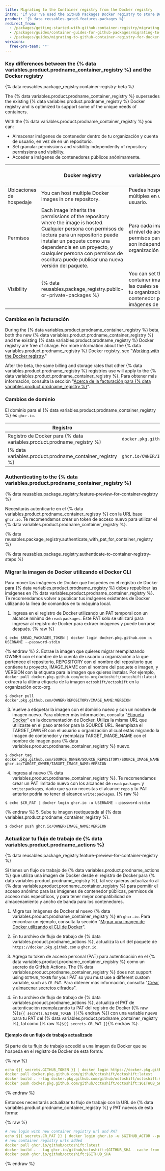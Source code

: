 ```yaml
---
title: Migrating to the Container registry from the Docker registry
intro: 'If you''ve used the GitHub Packages Docker registry to store Docker images, you can migrate your images to the new {% data variables.product.prodname_container_registry %}.'
product: '{% data reusables.gated-features.packages %}'
redirect_from:
  - /packages/getting-started-with-github-container-registry/migrating-to-github-container-registry-for-docker-images
  - /packages/guides/container-guides-for-github-packages/migrating-to-github-container-registry-for-docker-images
  - /packages/guides/migrating-to-github-container-registry-for-docker-images
versions:
  free-pro-team: '*'
---
```


### Key differences between the {% data variables.product.prodname_container_registry %} and the Docker registry

{% data reusables.package_registry.container-registry-beta %}

The {% data variables.product.prodname_container_registry %} supersedes the existing {% data variables.product.prodname_registry %} Docker registry and is optimized to support some of the unique needs of containers.

With the {% data variables.product.prodname_container_registry %} you can:
- Almacenar imágenes de contenedor dentro de tu organización y cuenta de usuario, en vez de en un repositorio.
- Set granular permissions and visibility independently of repository permissions and visibility.
- Acceder a imágenes de contenedores públicos anónimamente.

|                          | Docker registry                                                                                                                                                                                                                                                                                           | {% data variables.product.prodname_container_registry %}
| ------------------------ | --------------------------------------------------------------------------------------------------------------------------------------------------------------------------------------------------------------------------------------------------------------------------------------------------------- | ------------------------------------------------------------------------------------------------------------------------------------------------------------------------------------------------------------ |
| Ubicaciones de hospedaje | You can host multiple Docker images in one repository.                                                                                                                                                                                                                                                    | Puedes hospedar imagenes de contenedor múltiples en una cuenta de organización o de usuario.                                                                                                                 |
| Permisos                 | Each image inherits the permissions of the repository where the image is hosted. Cualquier persona con permisos de lectura para un repositorio puede instalar un paquete como una dependencia en un proyecto, y cualquier persona con permisos de escritura puede publicar una nueva versión del paquete. | Para cada imagen de contenedor, puedes elegir el nivel de acceso que tienen los demás. Los permisos para acceso a la imagen de contenedor son independientes de aquellos para tu organización y repositorio. |
 Visibility          | {% data reusables.package_registry.public-or-private-packages %} | You can set the visibility of each of your container images. Solo las personas y equipos a las cuales se les haya otorgado acceso dentro de tu organización podrán ver las imágenes de contenedor privadas. Cualquiera puede ver las imágenes de contenedor públicas. | Anonymous access    | N/A | You can access public container images anonymously. Foreign layer support | Doesn't support foreign layers, such as Windows images. | Supports foreign layers, such as Windows images.

### Cambios en la facturación

During the {% data variables.product.prodname_container_registry %} beta, both the new {% data variables.product.prodname_container_registry %} and the existing {% data variables.product.prodname_registry %} Docker registry are free of charge. For more information about the {% data variables.product.prodname_registry %} Docker registry, see "[Working with the Docker registry](/packages/working-with-a-github-packages-registry/working-with-the-docker-registry)."

After the beta, the same billing and storage rates that other {% data variables.product.prodname_registry %} registries use will apply to the {% data variables.product.prodname_container_registry %}. Para obtener más información, consulta la sección "[Acerca de la facturación para {% data variables.product.prodname_registry %}](/github/setting-up-and-managing-billing-and-payments-on-github/about-billing-for-github-packages)".

### Cambios de dominio

El dominio para el {% data variables.product.prodname_container_registry %} es `ghcr.io`.

| Registro                                                               | URL de Ejemplo                                      |
| ---------------------------------------------------------------------- | --------------------------------------------------- |
| Registro de Docker para {% data variables.product.prodname_registry %} | `docker.pkg.github.com/OWNER/REPOSITORY/IMAGE_NAME` |
| {% data variables.product.prodname_container_registry %}             | `ghcr.io/OWNER/IMAGE_NAME`                          |

### Authenticating to the {% data variables.product.prodname_container_registry %}

{% data reusables.package_registry.feature-preview-for-container-registry %}

Necesitarás autenticarte en el {% data variables.product.prodname_container_registry %} con la URL base `ghcr.io`. Te recomendamos crear un token de acceso nuevo para utilizar el {% data variables.product.prodname_container_registry %}.

{% data reusables.package_registry.authenticate_with_pat_for_container_registry %}

{% data reusables.package_registry.authenticate-to-container-registry-steps %}

### Migrar la imagen de Docker utilizando el Docker CLI

Para mover las imágenes de Docker que hospedes en el registro de Docker para {% data variables.product.prodname_registry %} debes republicar las imágenes en {% data variables.product.prodname_container_registry %}. Te recomendamos volver a publicar tus imágenes existentes de Docker utilizando la línea de comandos en tu máquina local.

1. Ingresa en el registro de Docker utilizando un PAT temporal con un alcance mínimo de `read:packages`. Este PAT solo se utilizará para ingresar al registro de Docker para extraer imágenes y puede borrarse después.
  {% raw %}
  ```shell
  $ echo $READ_PACKAGES_TOKEN | docker login docker.pkg.github.com -u USERNAME --password-stdin
  ```
  {% endraw %}
2. Extrae la imagen que quieres migrar reemplazando OWNER con el nombre de la cuenta de usuario u organización a la que pertenece el repositorio, REPOSITORY con el nombre del repositorio que contiene tu proyecto, IMAGE_NAME con el nombre del paquete o imagen, y VERSION con la etiqueta para la imagen que quieres instalar. Por ejemplo, `docker pull docker.pkg.github.com/octo-org/octoshift/octoshift:latest` extraerá la última etiqueta de la imagen `octoshift/octoshift` en la organización octo-org.
  ```shell
  $ docker pull docker.pkg.github.com/OWNER/REPOSITORY/IMAGE_NAME:VERSION
  ```

3. Vuelve a etiquetar la imagen con el dominio nuevo y con un nombre de imagen nuevo. Para obtener más información, consulta "[Etiqueta Docker](https://docs.docker.com/engine/reference/commandline/tag/)" en la documentación de Docker. Utiliza la misma URL que utilizaste en el paso anterior para la SOURCE URL. Reemplaza el TARGET_OWNER con el usuario u organización al cual estás migrando la imagen de contenedor y reemplaza TARGET_IMAGE_NAME con el nombre de imagen para {% data variables.product.prodname_container_registry %} nuevo.
  ```shell
  $ docker tag docker.pkg.github.com/SOURCE_OWNER/SOURCE_REPOSITORY/SOURCE_IMAGE_NAME:VERSION ghcr.io/TARGET_OWNER/TARGET_IMAGE_NAME:VERSION
  ```

4. Ingresa al nuevo {% data variables.product.prodname_container_registry %}. Te recomendamos crear un PAT limitado nuevo con los alcances de `read:packages` y `write:packages`, dado que ya no necesitas el alcance `repo` y tu PAT anterior podría no tener el alcance `write:packages`.
  {% raw %}
  ```shell
  $ echo $CR_PAT | docker login ghcr.io -u USERNAME --password-stdin
  ```
  {% endraw %}
5. Sube tu imagen reetiquetada al {% data variables.product.prodname_container_registry %}.
  ```shell
  $ docker push ghcr.io/OWNER/IMAGE_NAME:VERSION
  ```

### Actualizar tu flujo de trabajo de {% data variables.product.prodname_actions %}

{% data reusables.package_registry.feature-preview-for-container-registry %}

Si tienes un flujo de trabajo de {% data variables.product.prodname_actions %} que utiliza una imagen de Docker desde el registro de Docker para {% data variables.product.prodname_registry %}, tal vez quieras actualizarlo al {% data variables.product.prodname_container_registry %} para permitir el acceso anónimo para las imágenes de contenedor públicas, permisos de acceso más específicos, y para tener mejor compatibilidad de almacenamiento y ancho de banda para los contenedores.

1. Migra tus imágenes de Docker al nuevo {% data variables.product.prodname_container_registry %} en `ghcr.io`. Para encontrar un ejemplo, consulta la sección "[Migrar una imagen de Docker utilizando el CLI de Docker](#migrating-a-docker-image-using-the-docker-cli)".

2. En tu archivo de flujo de trabajo de {% data variables.product.prodname_actions %}, actualiza la url del paquete de `https://docker.pkg.github.com` a `ghcr.io`.

3. Agrega tu token de acceso personal (PAT) para autenticación en el {% data variables.product.prodname_container_registry %} como un secreto de GitHub Actions. The {% data variables.product.prodname_container_registry %} does not support using `GITHUB_TOKEN` for your PAT so you must use a different custom variable, such as `CR_PAT`. Para obtener más información, consulta "[Crear y almacenar secretos cifrados](/actions/configuring-and-managing-workflows/creating-and-storing-encrypted-secrets)".

4. En tu archivo de flujo de trabajo de {% data variables.product.prodname_actions %}, actualiza el PAT de autenticación reemplazando tu PAT del registro de Docker ({% raw %}`${{ secrets.GITHUB_TOKEN }}`{% endraw %}) con una variable nueva para tu PAT del {% data variables.product.prodname_container_registry %}, tal como {% raw %}`${{ secrets.CR_PAT }}`{% endraw %}.

#### Ejemplo de un flujo de trabajo actualizado

Si parte de tu flujo de trabajo accedió a una imagen de Docker que se hospeda en el registro de Docker de esta forma:

{% raw %}
```yaml
echo ${{ secrets.GITHUB_TOKEN }} | docker login https://docker.pkg.github.com -u $GITHUB_ACTOR --password-stdin
docker pull docker.pkg.github.com/github/octoshift/octoshift:latest
docker build . --tag docker.pkg.github.com/github/octoshift/octoshift:$GITHUB_SHA --cache-from docker.pkg.github.com/github/octoshift/octoshift:latest
docker push docker.pkg.github.com/github/octoshift/octoshift:$GITHUB_SHA
```
{% endraw %}

Entonces necesitarás actualizar tu flujo de trabajo con la URL de {% data variables.product.prodname_container_registry %} y PAT nuevos de esta forma:

{% raw %}
```yaml
# new login with new container registry url and PAT
echo ${{ secrets.CR_PAT }} | docker login ghcr.io -u $GITHUB_ACTOR --password-stdin
# new container registry urls added
docker pull ghcr.io/github/octoshift:latest
docker build . --tag ghcr.io/github/octoshift:$GITHUB_SHA --cache-from ghcr.io/github/octoshift:latest
docker push ghcr.io/github/octoshift:$GITHUB_SHA
```
{% endraw %}
